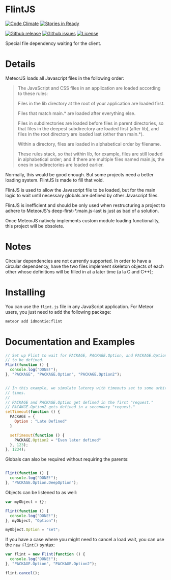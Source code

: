 FlintJS
=======

[![Code Climate](https://codeclimate.com/github/idmontie/FlintJS/badges/gpa.svg)](https://codeclimate.com/github/idmontie/FlintJS)
[![Stories in Ready](https://badge.waffle.io/idmontie/FlintJS.svg?label=ready&title=Ready)](http://waffle.io/idmontie/FlintJS)

[![Github release](https://img.shields.io/github/release/idmontie/FlintJS.svg?style=flat)](https://github.com/idmontie/FlintJS/releases)
[![Github issues](https://img.shields.io/github/issues/idmontie/FlintJS.svg?style=flat)](https://github.com/idmontie/FlintJS/issues)
[![License](http://img.shields.io/:license-mit-blue.svg?style=flat)](https://github.com/idmontie/FlintJS/blob/master/LICENSE.md)

Special file dependency waiting for the client.

# Details

MeteorJS loads all Javascript files in the following order:

> The JavaScript and CSS files in an application are loaded according to these rules:
> 
> Files in the lib directory at the root of your application are loaded first.
> 
> Files that match main.* are loaded after everything else.
> 
> Files in subdirectories are loaded before files in parent directories, so that files in the deepest subdirectory are loaded first (after lib), and files in the root directory are loaded last (other than main.*).
> 
> Within a directory, files are loaded in alphabetical order by filename.
> 
> These rules stack, so that within lib, for example, files are still loaded in alphabetical order; and if there are multiple files named main.js, the ones in subdirectories are loaded earlier.

Normally, this would be good enough.  But some projects need a better loading system.  FlintJS is made to fill that void.

FlintJS is used to allow the Javascript file to be loaded, but for the main logic to wait until necessary globals are defined by other Javascript files.

FlintJS is inefficient and should be only used when restructuring a project to adhere to MeteorJS's deep-first-*.main.js-last is just as bad of a solution.

Once MeteorJS natively implements custom module loading functionality, this project will be obsolete.

# Notes

Circular dependencies are not currently supported. In order to have a circular dependency, have the two files implement skeleton objects of each other
whose definitions will be filled in at a later time (a la C and C++);

# Installing

You can use the `flint.js` file in any JavaScript application.  For Meteor users, you just need to add the following package:

```cmd
meteor add idmontie:flint
```

# Documentation and Examples

```javascript
// Set up Flint to wait for PACKAGE, PACKAGE.Option, and PACKAGE.Option2
// to be defined.
Flint(function () {
  console.log("DONE!");
}, "PACKAGE", "PACKAGE.Option", "PACKAGE.Option2");


// In this example, we simulate latency with timeouts set to some arbitrary
// times.
//
// PACKAGE and PACKAGE.Option get defined in the first "request."
// PACAKGE.Option2 gets defined in a secondary "request."
setTimeout(function () {
  PACKAGE = {
    Option : "Late Defined"
  }

  setTimeout(function () {
    PACKAGE.Option2 = "Even later defined"
  }, 123);
}, 1234);
```

Globals can also be required without requiring the parents:

```javascript

Flint(function () {
  console.log("DONE!");
}, "PACKAGE.Option.DeepOption");
```

Objects can be listened to as well:

```javascript
var myObject = {};

Flint(function () {
  console.log("DONE!");
}, myObject, "Option");

myObject.Option = "set";
```


If you have a case where you might need to cancel a load wait, you can use the `new Flint()` syntax:

```javascript
var flint = new Flint(function () {
  console.log("DONE!");
}, "PACKAGE.Option", "PACKAGE.Option2");

flint.cancel();

```
